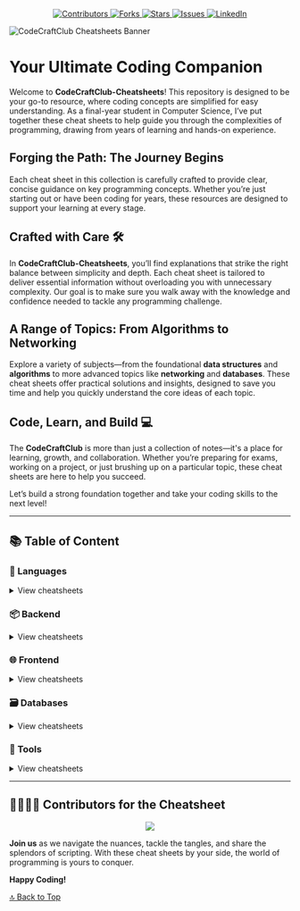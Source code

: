 <a name="readme-top"></a>
<p align="center">
  <a href="https://github.com/Alan7149/CodeCraftClub-Cheatsheets/graphs/contributors">
    <img src="https://img.shields.io/github/contributors/Alan7149/CodeCraftClub-Cheatsheets.svg?style=for-the-badge" alt="Contributors">
  </a>
  <a href="https://github.com/Alan7149/CodeCraftClub-Cheatsheets/network/members">
    <img src="https://img.shields.io/github/forks/Alan7149/CodeCraftClub-Cheatsheets.svg?style=for-the-badge" alt="Forks">
  </a>
  <a href="https://github.com/Alan7149/CodeCraftClub-Cheatsheets/stargazers">
    <img src="https://img.shields.io/github/stars/Alan7149/CodeCraftClub-Cheatsheets.svg?style=for-the-badge" alt="Stars">
  </a>
  <a href="https://github.com/Alan7149/CodeCraftClub-Cheatsheets/issues">
    <img src="https://img.shields.io/github/issues/Alan7149/CodeCraftClub-Cheatsheets.svg?style=for-the-badge" alt="Issues">
  </a>
  <a href="https://www.linkedin.com/in/alan-babu-63b382232">
    <img src="https://img.shields.io/badge/-LinkedIn-black.svg?style=for-the-badge&logo=linkedin&colorB=555" alt="LinkedIn">
  </a>
</p>

![CodeCraftClub Cheatsheets Banner]()

# Your Ultimate Coding Companion

Welcome to **CodeCraftClub-Cheatsheets**! This repository is designed to be your go-to resource, where coding concepts are simplified for easy understanding. As a final-year student in Computer Science, I’ve put together these cheat sheets to help guide you through the complexities of programming, drawing from years of learning and hands-on experience.

## Forging the Path: The Journey Begins

Each cheat sheet in this collection is carefully crafted to provide clear, concise guidance on key programming concepts. Whether you’re just starting out or have been coding for years, these resources are designed to support your learning at every stage.

## Crafted with Care 🛠️

In **CodeCraftClub-Cheatsheets**, you’ll find explanations that strike the right balance between simplicity and depth. Each cheat sheet is tailored to deliver essential information without overloading you with unnecessary complexity. Our goal is to make sure you walk away with the knowledge and confidence needed to tackle any programming challenge.

## A Range of Topics: From Algorithms to Networking

Explore a variety of subjects—from the foundational **data structures** and **algorithms** to more advanced topics like **networking** and **databases**. These cheat sheets offer practical solutions and insights, designed to save you time and help you quickly understand the core ideas of each topic.

## Code, Learn, and Build 💻

The **CodeCraftClub** is more than just a collection of notes—it's a place for learning, growth, and collaboration. Whether you’re preparing for exams, working on a project, or just brushing up on a particular topic, these cheat sheets are here to help you succeed.

Let’s build a strong foundation together and take your coding skills to the next level!

---

## 📚 Table of Content

### 📃 Languages
<details>
  <summary>View cheatsheets</summary>
  
  - [Python Cheatsheet](Languages/PythonCheatsheet.md)
  - [JavaScript Cheatsheet](Languages/JavascriptCheatsheet.md)
  - [C++ Cheatsheet](Languages/C++Cheatsheet.md)
  - [Java Cheatsheet](Languages/JavaCheatsheet.md)
  - [Go Cheatsheet](Languages/GoCheatsheet.md)
  - [Ruby Cheatsheet](Languages/RubyCheatsheet.md)
  - [Rust Cheatsheet](Languages/RustCheatsheet.md)
  - [Kotlin Cheatsheet](Languages/KotlinCheatsheet.md)
  - [Swift Cheatsheet](Languages/SwiftCheatsheet.md)
  - [PHP Cheatsheet](Languages/PHPCheatsheet.md)
  <!-- Add more languages as needed -->
  
</details>

### 📦 Backend
<details>
  <summary>View cheatsheets</summary>
  
  - [Node.js Cheatsheet](Backend/Node.jsCheatsheet.md)
  - [Django Cheatsheet](Backend/DjangoCheatsheet.md)
  - [Spring Boot Cheatsheet](Backend/SpringBootCheatsheet.md)
  - [Flask Cheatsheet](Backend/FlaskCheatsheet.md)
  - [ASP.NET Cheatsheet](Backend/ASP.NETCheatsheet.md)
  <!-- Add other backend technologies as needed -->
  
</details>

### 🌐 Frontend
<details>
  <summary>View cheatsheets</summary>
  
  - [React Cheatsheet](Frontend/ReactCheatsheet.md)
  - [Angular Cheatsheet](Frontend/AngularCheatsheet.md)
  - [Vue.js Cheatsheet](Frontend/VueCheatsheet.md)
  - [Svelte Cheatsheet](Frontend/SvelteCheatsheet.md)
  <!-- Add other frontend technologies as needed -->
  
</details>

### 🗃️ Databases
<details>
  <summary>View cheatsheets</summary>
  
  - [MySQL Cheatsheet](Databases/MySQLCheatsheet.md)
  - [MongoDB Cheatsheet](Databases/MongoDBCheatsheet.md)
  - [PostgreSQL Cheatsheet](Databases/PostgresSQLCheatsheet.md)
  - [Redis Cheatsheet](Databases/RedisCheatsheet.md)
  <!-- Add other database technologies as needed -->
  
</details>

### 🔧 Tools
<details>
  <summary>View cheatsheets</summary>
  
  - [Git Cheatsheet](Tools/GitCheatsheet.md)
  - [Docker Cheatsheet](Tools/Dockercheatsheet.md)
  - [Kubernetes Cheatsheet](Tools/kubernetescheatsheet.md)
  - [Terraform Cheatsheet](Tools/terraformcheatsheet.md)
  <!-- Add other tools as needed -->
  
</details>

---

## 👩‍💻👨‍💻 Contributors for the Cheatsheet

<p align="center"><a href="https://github.com/Alan7149/CodeCraftClub-Cheatsheets/graphs/contributors">
  <img src="https://contributors-img.web.app/image?repo=Alan7149/CodeCraftClub-Cheatsheets" />
</a></p>


**Join us** as we navigate the nuances, tackle the tangles, and share the splendors of scripting. With these cheat sheets by your side, the world of programming is yours to conquer.

**Happy Coding!**

[🔝 Back to Top](#readme-top)
